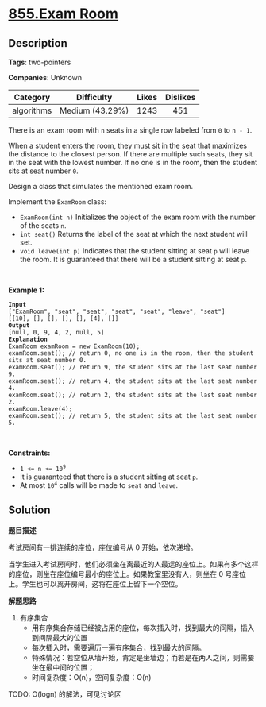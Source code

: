 # [855.Exam Room](https://leetcode.com/problems/exam-room/description/)

## Description

**Tags**: two-pointers

**Companies**: Unknown

|  Category  |   Difficulty    | Likes | Dislikes |
| :--------: | :-------------: | :---: | :------: |
| algorithms | Medium (43.29%) | 1243  |   451    |

<p>There is an exam room with <code>n</code> seats in a single row labeled from <code>0</code> to <code>n - 1</code>.</p>
<p>When a student enters the room, they must sit in the seat that maximizes the distance to the closest person. If there are multiple such seats, they sit in the seat with the lowest number. If no one is in the room, then the student sits at seat number <code>0</code>.</p>
<p>Design a class that simulates the mentioned exam room.</p>
<p>Implement the <code>ExamRoom</code> class:</p>
<ul>
  <li><code>ExamRoom(int n)</code> Initializes the object of the exam room with the number of the seats <code>n</code>.</li>
  <li><code>int seat()</code> Returns the label of the seat at which the next student will set.</li>
  <li><code>void leave(int p)</code> Indicates that the student sitting at seat <code>p</code> will leave the room. It is guaranteed that there will be a student sitting at seat <code>p</code>.</li>
</ul>
<p>&nbsp;</p>
<p><strong class="example">Example 1:</strong></p>
<pre><code><strong>Input</strong>
[&quot;ExamRoom&quot;, &quot;seat&quot;, &quot;seat&quot;, &quot;seat&quot;, &quot;seat&quot;, &quot;leave&quot;, &quot;seat&quot;]
[[10], [], [], [], [], [4], []]
<strong>Output</strong>
[null, 0, 9, 4, 2, null, 5]
<strong>Explanation</strong>
ExamRoom examRoom = new ExamRoom(10);
examRoom.seat(); // return 0, no one is in the room, then the student sits at seat number 0.
examRoom.seat(); // return 9, the student sits at the last seat number 9.
examRoom.seat(); // return 4, the student sits at the last seat number 4.
examRoom.seat(); // return 2, the student sits at the last seat number 2.
examRoom.leave(4);
examRoom.seat(); // return 5, the student sits at the last seat number 5.</code></pre>
<p>&nbsp;</p>
<p><strong>Constraints:</strong></p>
<ul>
  <li><code>1 &lt;= n &lt;= 10<sup>9</sup></code></li>
  <li>It is guaranteed that there is a student sitting at seat <code>p</code>.</li>
  <li>At most <code>10<sup>4</sup></code> calls will be made to <code>seat</code> and <code>leave</code>.</li>
</ul>

## Solution

**题目描述**

考试房间有一排连续的座位，座位编号从 0 开始，依次递增。

当学生进入考试房间时，他们必须坐在离最近的人最远的座位上。如果有多个这样的座位，则坐在座位编号最小的座位上。如果教室里没有人，则坐在 0 号座位上。学生也可以离开房间，这将在座位上留下一个空位。

**解题思路**

1. 有序集合
   - 用有序集合存储已经被占用的座位，每次插入时，找到最大的间隔，插入到间隔最大的位置
   - 每次插入时，需要遍历一遍有序集合，找到最大的间隔。
   - 特殊情况：若空位从墙开始，肯定是坐墙边；而若是在两人之间，则需要坐在最中间的位置；
   - 时间复杂度：O(n)，空间复杂度：O(n)

TODO: O(logn) 的解法，可见讨论区
